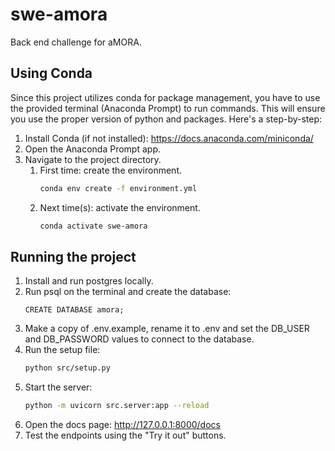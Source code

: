 # swe-amora

Back end challenge for aMORA.
   
## Using Conda

Since this project utilizes conda for package management, you have to use the provided 
terminal (Anaconda Prompt) to run commands. This will ensure you use the proper version
of python and packages. Here's a step-by-step:
1. Install Conda (if not installed): https://docs.anaconda.com/miniconda/
2. Open the Anaconda Prompt app.
3. Navigate to the project directory.
   1. First time: create the environment.
      ```bash
      conda env create -f environment.yml
      ```
   2. Next time(s): activate the environment.
      ```bash
      conda activate swe-amora
      ```

## Running the project

1. Install and run postgres locally.
2. Run psql on the terminal and create the database:
    ```postgresql
    CREATE DATABASE amora;
    ```
3. Make a copy of .env.example, rename it to .env and set the DB_USER and DB_PASSWORD values to connect to the database.
4. Run the setup file:
   ```bash
   python src/setup.py
   ```
5. Start the server:
   ```bash
   python -m uvicorn src.server:app --reload 
   ```
6. Open the docs page: http://127.0.0.1:8000/docs
7. Test the endpoints using the "Try it out" buttons.
